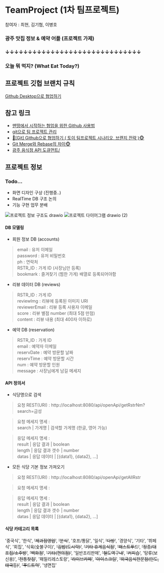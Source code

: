 # TeamProject (1차 팀프로젝트)
참여자 : 최현, 김기협, 이병호

### 광주 맛집 정보 & 예약 어플 (프로젝트 가제)
### ↓↓↓↓↓↓↓↓↓↓↓↓↓↓↓↓↓↓↓↓↓↓↓↓↓↓↓↓↓↓
### 오늘 뭐 먹지? (What Eat Today?)

## 프로젝트 깃헙 브랜치 규칙
<a href="https://velog.io/@c-on/Github-Desktop%EC%9C%BC%EB%A1%9C-%ED%98%91%EC%97%85%ED%95%98%EA%B8%B0">Github Desktop으로 협업하기</a>

## 참고 링크
- <a href="https://dhgu-dev.medium.com/%EB%A7%A8%EB%95%85%EC%97%90%EC%84%9C-%EC%8B%9C%EC%9E%91%ED%95%98%EB%8A%94-%ED%98%91%EC%97%85%EC%9D%84-%EC%9C%84%ED%95%9C-github-%EC%82%AC%EC%9A%A9%EB%B2%95-46f64418cf81">맨땅에서 시작하는 협업을 위한 Github 사용법</a>
- <a href="https://myvelop.tistory.com/114?category=917184">git으로 팀 프로젝트 관리</a>
- <a href="https://victorydntmd.tistory.com/91">🙈[Git] Github으로 협업하기 ( 토이 팀프로젝트 시나리오, 브랜치 전략 )🐵</a>
- <a href="https://firework-ham.tistory.com/12">Git Merge와 Rebase의 차이🐵</a>
- <a href="https://gwangju.openapi.redtable.global/">광주 음식점 API 도큐먼트/</a>

## 프로젝트 정보

### Todo...
- 화면 디자인 구상 (진행중..)
- RealTime DB 구조 논의
- 기능 구현 업무 분배

![프로젝트 정보 구조도 drawio](https://user-images.githubusercontent.com/107905043/193990580-615fd70b-2c67-4708-8601-a451d96a3f1b.png)
![프로젝트 다이어그램 drawio (2)](https://user-images.githubusercontent.com/107905043/193990586-65fe9aaf-1d20-4549-9ad0-0862cd55d479.png)


#### DB 모델링
- 회원 정보 DB (accounts)
> email : 유저 이메일\
> password : 유저 비밀번호\
> ph : 연락처\
> RSTR_ID : 가게 ID (사장님만 등록)\
> bookmark : 즐겨찾기 (찜한 가게) 배열로 등록되어야함

- 리뷰 데이터 DB (reviews)
> RSTR_ID : 가게 ID\
> reviewImg : 리뷰에 등록된 이미지 URI\
> reviewerEmail : 리뷰 등록 사용자 이메일\
> score : 리뷰 별점 number (최대 5점 만점)\
> content : 리뷰 내용 (최대 400자 이하로)

- 예약 DB (reservation)
> RSTR_ID : 가게 ID\
> email : 예약자 이메일\
> reservDate : 예약 방문할 날짜\
> reservTime : 예약 방문할 시간\
> num : 예약 방문할 인원\
> message : 사장님에게 남길 메세지

#### API 정의서
- 식당명으로 검색
> 요청 REST(URI) : http://localhost:8080/api/openApi/getRstrNm?search=금성

> 요청 메세지 명세 : \
> search | 가게명 | 검색할 가게명 (한글, 영어 가능)

> 응답 메세지 명세 : \
> result | 응답 결과 | boolean\
> length | 응답 결과 갯수 | number\
> datas | 응답 데이터 | [{data1}, {data2}, ...]

- 모든 식당 기본 정보 가져오기
> 요청 REST(URI) : http://localhost:8080/api/openApi/getAllRstr

> 요청 메세지 명세 : 

> 응답 메세지 명세 : \
> result | 응답 결과 | boolean\
> length | 응답 결과 갯수 | number\
> datas | 응답 데이터 | [{data1}, {data2}, ...]



#### 식당 카테고리 목록
  '중국식',
  '한식',
  ~~'제과점영업'~~,
  ~~'분식'~~,
  '호프/통닭',
  '일식',
  ~~'다방'~~,
  '경양식',
  '기타',
  '뷔페식',
  '회집',
  '식육(숯불구이)',
  ~~'김밥(도시락)'~~,
  ~~'기타 휴게음식점'~~,
  ~~'패스트푸드'~~,
  ~~'정종/대포집/소주방'~~,
  ~~'백화점'~~,
  ~~'기타(편의점)'~~,
  '일반조리판매',
  ~~'철도역구내'~~,
  ~~'커피숍'~~,
  '탕류(보신용)',
  ~~'전통찻집'~~,
  '패밀리레스토랑',
  ~~'라이브카페'~~,
  ~~'아이스크림'~~,
  ~~'외국음식전문점(인도,태국등)'~~,
  ~~'푸드트럭'~~,
  '냉면집'
  
